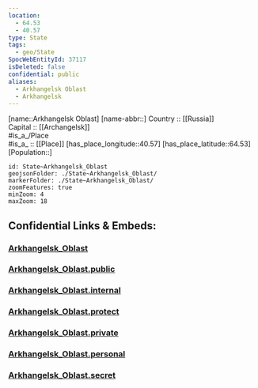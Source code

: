 ```yaml
---
location:
  - 64.53
  - 40.57
type: State
tags:
  - geo/State
SpocWebEntityId: 37117
isDeleted: false
confidential: public
aliases:
  - Arkhangelsk Oblast
  - Arkhangelsk
---
```

[name::Arkhangelsk Oblast] 
[name-abbr::] 
Country :: [[Russia]]  
Capital :: [[Archangelsk]]  
#is_a_/Place  
#is_a_ :: [[Place]] 
[has_place_longitude::40.57] 
[has_place_latitude::64.53] 
[Population::] 



```leaflet
id: State~Arkhangelsk_Oblast
geojsonFolder: ./State~Arkhangelsk_Oblast/
markerFolder: ./State~Arkhangelsk_Oblast/
zoomFeatures: true 
minZoom: 4 
maxZoom: 18
```


## Confidential Links & Embeds: 

### [Arkhangelsk_Oblast](/_Standards/Earth/Continent/Europe/Europe~East/Russia/Russia~NorthWest/Arkhangelsk_Oblast.md) 

### [Arkhangelsk_Oblast.public](/_public/Earth/Continent/Europe/Europe~East/Russia/Russia~NorthWest/Arkhangelsk_Oblast.public.md) 

### [Arkhangelsk_Oblast.internal](/_internal/Earth/Continent/Europe/Europe~East/Russia/Russia~NorthWest/Arkhangelsk_Oblast.internal.md) 

### [Arkhangelsk_Oblast.protect](/_protect/Earth/Continent/Europe/Europe~East/Russia/Russia~NorthWest/Arkhangelsk_Oblast.protect.md) 

### [Arkhangelsk_Oblast.private](/_private/Earth/Continent/Europe/Europe~East/Russia/Russia~NorthWest/Arkhangelsk_Oblast.private.md) 

### [Arkhangelsk_Oblast.personal](/_personal/Earth/Continent/Europe/Europe~East/Russia/Russia~NorthWest/Arkhangelsk_Oblast.personal.md) 

### [Arkhangelsk_Oblast.secret](/_secret/Earth/Continent/Europe/Europe~East/Russia/Russia~NorthWest/Arkhangelsk_Oblast.secret.md)

